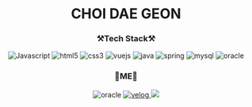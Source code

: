 <h1 align="center"> CHOI DAE GEON</h1>

<h3 align=center>
    ⚒Tech Stack⚒
</h3>

<p align=center>
    <img alt="Javascript" src="https://img.shields.io/badge/javascript-%23323330.svg?style=float&logo=javascript&logoColor=%23F7DF1E"/></a>
    <img alt="html5" src="https://img.shields.io/badge/html5-%23E34F26.svg?style=float&logo=html5&logoColor=white"/></a>
    <img alt="css3" src="https://img.shields.io/badge/css3-%231572B6.svg?style=float&logo=css3&logoColor=white"/></a>
    <img alt="vuejs" src="https://img.shields.io/badge/vuejs-%2335495e.svg?style=float&logo=vue-dot-js&logoColor=%234FC08D"/></a>
    <img alt="java" src="https://img.shields.io/badge/java-%23ED8B00.svg?style=float&logo=java&logoColor=white"/></a>
    <img alt="spring" src="https://img.shields.io/badge/spring-%236DB33F.svg?style=float&logo=spring&logoColor=white"/></a>
    <img alt="mysql" src="https://img.shields.io/badge/mysql-%2300f.svg?style=float&logo=mysql&logoColor=white"/></a>
    <img alt="oracle" src="https://img.shields.io/badge/oracle-%23F00000.svg?style=float&logo=oracle&logoColor=white"/></a>
</p>


<h3 align=center>
    💎ME💎
</h3>
<p align=center>
    <img alt="oracle" src="https://img.shields.io/badge/Gmail-d14836?style=flat-square&logo=Gmail&logoColor=white&link=mailto:chleorjs37@gmail.com"/></a>
    <a href="https://velog.io/@cdk3509" target='_blank'>
        <img alt="velog" src="https://img.shields.io/badge/Velog-20c997?style=flat-square&logo=Vimeo&logoColor=white&link=https://velog.io/@cdk3509"/>
    </a>
    <a href="https://www.notion.so/FrontEnd-Developer-4bc5b7f2996f4cd0ac4b47288597d2d5" target="_blank">
        <img src="https://img.shields.io/badge/RESUME-000000?style=flat-square&logo=Notion&logoColor=white"/>
    </a>
</p>
